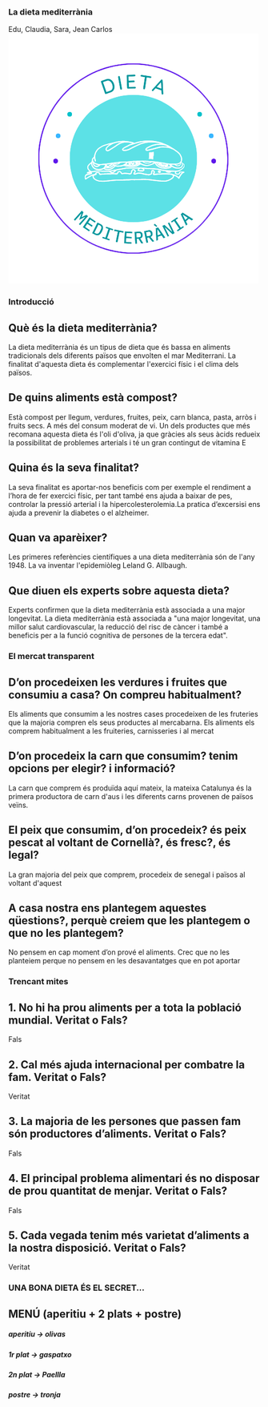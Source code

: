 ### La dieta mediterrània
Edu, Claudia, Sara, Jean Carlos
![Alt text](/docs/Dieta.png)

### Introducció

## Què és la dieta mediterrània?

La dieta mediterrània és un tipus de dieta que és bassa en aliments tradicionals dels diferents països que envolten el mar Mediterrani.
La finalitat d'aquesta dieta és complementar l'exercici físic i el clima dels països.

## De quins aliments està compost?

Està compost per llegum, verdures, fruites, peix, carn blanca, pasta, arròs i fruits secs. A més del consum moderat de vi. Un dels productes que més recomana aquesta dieta és l'oli d'oliva, ja que gràcies als seus àcids redueix la possibilitat de problemes arterials i té un gran contingut de vitamina E

## Quina és la seva finalitat?

La seva finalitat es aportar-nos beneficis com per exemple el rendiment a l’hora de fer exercici físic, per tant també ens ajuda a baixar de pes, controlar la pressió arterial i la hipercolesterolemia.La pratica d’excersisi ens ajuda a prevenir la diabetes o el alzheimer.

## Quan va aparèixer?

Les primeres referències científiques a una dieta mediterrània són de l'any 1948.
La va inventar l'epidemiòleg Leland G. Allbaugh.

## Que diuen els experts sobre aquesta dieta?

Experts confirmen que la dieta mediterrània està associada a una major longevitat. La dieta mediterrània està associada a "una major longevitat, una millor salut cardiovascular, la reducció del risc de càncer i també a beneficis per a la funció cognitiva de persones de la tercera edat".


### El mercat transparent
## D’on procedeixen les verdures i fruites que consumiu a casa? On compreu habitualment?
Els aliments que consumim a les nostres cases procedeixen de les fruteries que la majoria compren els seus productes al mercabarna. Els aliments els comprem habitualment a les fruiteries, carnisseries i al mercat

## D’on procedeix la carn que consumim? tenim opcions per elegir? i informació?
La carn que comprem és produïda aquí mateix, la mateixa Catalunya és la primera productora de carn d'aus i les diferents carns provenen de països veïns.


## El peix que consumim, d’on procedeix? és peix pescat al voltant de Cornellà?, és fresc?, és legal?
La gran majoria del peix que comprem, procedeix de senegal i països al voltant d'aquest


## A casa nostra ens plantegem aquestes qüestions?, perquè creiem que les plantegem o que no les plantegem?
No pensem en cap moment d’on prové el aliments. Crec que no les planteiem perque no pensem en les desavantatges que en pot aportar

### Trencant mites
## 1. No hi ha prou aliments per a tota la població mundial. Veritat o Fals?
 Fals

## 2. Cal més ajuda internacional per combatre la fam. Veritat o Fals?
 Veritat

## 3. La majoria de les persones que passen fam són productores d’aliments. Veritat o Fals?
Fals

## 4. El principal problema alimentari és no disposar de prou quantitat de menjar. Veritat o Fals?
Fals

## 5. Cada vegada tenim més varietat d’aliments a la nostra disposició. Veritat o Fals?
Veritat

### UNA BONA DIETA ÉS EL SECRET...
## MENÚ (aperitiu + 2 plats + postre)

##### aperitiu →  olivas
##### 1r plat →  gaspatxo
##### 2n plat → Paellla 
##### postre →  tronja


